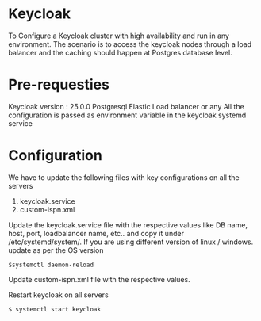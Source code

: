 Keycloak
========

To Configure a Keycloak cluster with high availability and run in any environment. 
The scenario is to access the keycloak nodes through a load balancer and the caching should happen at
Postgres database level.

Pre-requesties 
===============

Keycloak version : 25.0.0
Postgresql
Elastic Load balancer or any
All the configuration is passed as environment variable in the keycloak systemd service

Configuration
=============

We have to update the following files with key configurations on all the servers
1. keycloak.service
2. custom-ispn.xml

Update the keycloak.service file with the respective values like DB name, host, port, loadbalancer name, etc..
and copy it under /etc/systemd/system/. If you are using different version of linux / windows. update as per the OS version

    $systemctl daemon-reload

Update custom-ispn.xml file with the respective values.

Restart keycloak on all servers

    $ systemctl start keycloak
